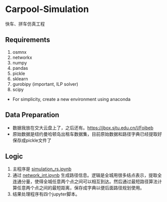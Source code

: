# Carpool-Simulation
快车、拼车仿真工程

## Requirements
1. osmnx
2. networkx
3. numpy
4. pandas
5. pickle
6. sklearn
7. gurobipy (important, ILP solver)
8. scipy

- For simplicity, create a new environment using anaconda

## Data Preparation
- 数据我放在交大云盘上了，之后还有。https://jbox.sjtu.edu.cn/l/Foibeb
- 原始数据是纽约曼哈顿岛出租车数据集，目前原始数据和路径字典已经提取好保存成pickle文件了

## Logic
1. 主程序是 [simulation_rs.ipynb](simulation_rs.ipynb)
2. 通过 [network_int.ipynb](network_int.ipynb) 生成路径信息。逻辑是全城用很多结点表示，提取全连通分量，使得全城任意两个点之间可以相互到达。然后通过最短路径算法计算任意两个点之间的最短距离，保存成字典以便后面路径规划使用。
3. 结果处理程序有四个jupyter脚本。
